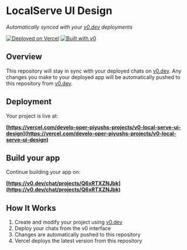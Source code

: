 # LocalServe UI Design

*Automatically synced with your [v0.dev](https://v0.dev) deployments*

[![Deployed on Vercel](https://img.shields.io/badge/Deployed%20on-Vercel-black?style=for-the-badge&logo=vercel)](https://vercel.com/develo-oper-piyushs-projects/v0-local-serve-ui-design)
[![Built with v0](https://img.shields.io/badge/Built%20with-v0.dev-black?style=for-the-badge)](https://v0.dev/chat/projects/Q6xRTXZNJbk)

## Overview

This repository will stay in sync with your deployed chats on [v0.dev](https://v0.dev).
Any changes you make to your deployed app will be automatically pushed to this repository from [v0.dev](https://v0.dev).

## Deployment

Your project is live at:

**[https://vercel.com/develo-oper-piyushs-projects/v0-local-serve-ui-design](https://vercel.com/develo-oper-piyushs-projects/v0-local-serve-ui-design)**

## Build your app

Continue building your app on:

**[https://v0.dev/chat/projects/Q6xRTXZNJbk](https://v0.dev/chat/projects/Q6xRTXZNJbk)**

## How It Works

1. Create and modify your project using [v0.dev](https://v0.dev)
2. Deploy your chats from the v0 interface
3. Changes are automatically pushed to this repository
4. Vercel deploys the latest version from this repository
